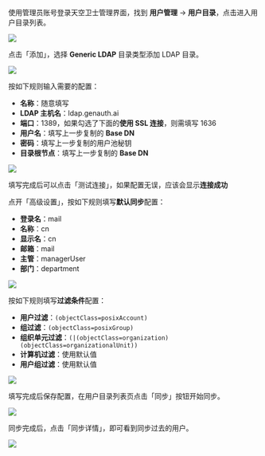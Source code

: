 <IntegrationDetailCard :title="`在天空卫士中配置 LDAP`">

使用管理员账号登录天空卫士管理界面，找到 **用户管理** -> **用户目录**，点击进入用户目录列表。

![](~@imagesZhCn/integration/ldap-skyguard/2-1.png)

点击「添加」，选择 **Generic LDAP** 目录类型添加 LDAP 目录。

![](~@imagesZhCn/integration/ldap-skyguard/2-2.png)

按如下规则输入需要的配置：

- **名称**：随意填写
- **LDAP 主机名**：ldap.genauth.ai
- **端口**：1389，如果勾选了下面的**使用 SSL 连接**，则需填写 1636
- **用户名**：填写上一步复制的 **Base DN**
- **密码**：填写上一步复制的用户池秘钥
- **目录根节点**：填写上一步复制的 **Base DN**

![](~@imagesZhCn/integration/ldap-skyguard/2-3.png)

填写完成后可以点击「测试连接」，如果配置无误，应该会显示**连接成功**

点开「高级设置」，按如下规则填写**默认同步**配置：

- **登录名**：mail
- **名称**：cn
- **显示名**：cn
- **邮箱**：mail
- **主管**：managerUser
- **部门**：department

![](~@imagesZhCn/integration/ldap-skyguard/2-4.png)

按如下规则填写**过滤条件**配置：

- **用户过滤**：`(objectClass=posixAccount)`
- **组过滤**：`(objectClass=posixGroup)`
- **组织单元过滤**：`(|(objectClass=organization)(objectClass=organizationalUnit))`
- **计算机过滤**：使用默认值
- **用户组过滤**：使用默认值

![](~@imagesZhCn/integration/ldap-skyguard/2-5.png)

填写完成后保存配置，在用户目录列表页点击「同步」按钮开始同步。

![](~@imagesZhCn/integration/ldap-skyguard/2-6.png)

同步完成后，点击「同步详情」，即可看到同步过去的用户。

![](~@imagesZhCn/integration/ldap-skyguard/2-7.png)

</IntegrationDetailCard>
